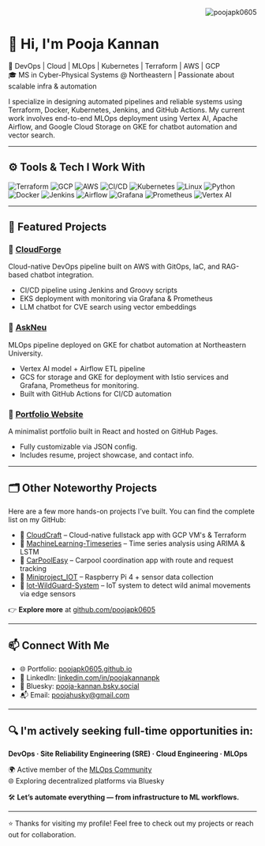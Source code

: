 <!-- GitHub Profile Views -->
<p align="right">
  <img src="https://komarev.com/ghpvc/?username=poojapk0605&label=Profile%20Views&color=0e75b6&style=flat" alt="poojapk0605" />
</p>

# 👋 Hi, I'm Pooja Kannan

🚀 DevOps | Cloud | MLOps | Kubernetes | Terraform | AWS | GCP  
🎓 MS in Cyber-Physical Systems @ Northeastern | Passionate about scalable infra & automation

I specialize in designing automated pipelines and reliable systems using Terraform, Docker, Kubernetes, Jenkins, and GitHub Actions. My current work involves end-to-end MLOps deployment using Vertex AI, Apache Airflow, and Google Cloud Storage on GKE for chatbot automation and vector search.

---

## ⚙️ Tools & Tech I Work With

![Terraform](https://img.shields.io/badge/IaC-Terraform-blue?logo=terraform)
![GCP](https://img.shields.io/badge/Cloud-GCP-orange?logo=googlecloud)
![AWS](https://img.shields.io/badge/Cloud-AWS-yellow?logo=amazonaws)
![CI/CD](https://img.shields.io/badge/CI%2FCD-GitHub%20Actions-green?logo=githubactions)
![Kubernetes](https://img.shields.io/badge/Orchestration-Kubernetes-blue?logo=kubernetes)
![Linux](https://img.shields.io/badge/System-Linux-black?logo=linux)
![Python](https://img.shields.io/badge/Scripting-Python-yellow?logo=python)
![Docker](https://img.shields.io/badge/Container-Docker-blue?logo=docker)
![Jenkins](https://img.shields.io/badge/Automation-Jenkins-red?logo=jenkins)
![Airflow](https://img.shields.io/badge/Workflow-Airflow-3aa0cf?logo=apacheairflow)
![Grafana](https://img.shields.io/badge/Monitoring-Grafana-f46800?logo=grafana)
![Prometheus](https://img.shields.io/badge/Monitoring-Prometheus-e6522c?logo=prometheus)
![Vertex AI](https://img.shields.io/badge/MLOps-Vertex%20AI-brightgreen)

---

## 📌 Featured Projects

### 🔹 [CloudForge](https://github.com/orgs/cloud-forge-advance-cloud/repositories)  
Cloud-native DevOps pipeline built on AWS with GitOps, IaC, and RAG-based chatbot integration.
- CI/CD pipeline using Jenkins and Groovy scripts  
- EKS deployment with monitoring via Grafana & Prometheus  
- LLM chatbot for CVE search using vector embeddings

### 🔹 [AskNeu]( https://github.com/poojapk0605/AskNEU) 
MLOps pipeline deployed on GKE for chatbot automation at Northeastern University.
- Vertex AI model + Airflow ETL pipeline  
- GCS for storage and GKE for deployment with Istio services and Grafana, Prometheus for monitoring.
- Built with GitHub Actions for CI/CD automation

### 🔹 [Portfolio Website](https://poojapk0605.github.io/)  
A minimalist portfolio built in React and hosted on GitHub Pages.
- Fully customizable via JSON config.
- Includes resume, project showcase, and contact info.

---

## 🗂️ Other Noteworthy Projects

Here are a few more hands-on projects I’ve built. You can find the complete list on my GitHub:

- 🔸 [CloudCraft](https://github.com/orgs/cloud-craft-project-fullstack/repositories) – Cloud-native fullstack app with GCP VM's & Terraform  
- 🔸 [MachineLearning-Timeseries](https://github.com/poojapk0605/MachineLearning-Timeseries) – Time series analysis using ARIMA & LSTM  
- 🔸 [CarPoolEasy](https://github.com/poojapk0605/CarPoolEasy) – Carpool coordination app with route and request tracking  
- 🔸 [Miniproject_IOT](https://github.com/poojapk0605/Miniproject_IOT) – Raspberry Pi 4 + sensor data collection  
- 🔸 [Iot-WildGuard-System](https://github.com/poojapk0605/Iot-WildGuard-System) – IoT system to detect wild animal movements via edge sensors  

👉 **Explore more** at [github.com/poojapk0605](https://github.com/poojapk0605)

---

## 📫 Connect With Me

- 🌐 Portfolio: [poojapk0605.github.io](https://poojapk0605.github.io/)
- 💼 LinkedIn: [linkedin.com/in/poojakannanpk](https://www.linkedin.com/in/poojakannanpk/)
- 🧵 Bluesky: [pooja-kannan.bsky.social](https://bsky.app/profile/pooja-kannan.bsky.social)
- 📬 Email: poojahusky@gmail.com

---

## 🔍 I'm actively seeking full-time opportunities in:  
**DevOps · Site Reliability Engineering (SRE) · Cloud Engineering · MLOps**

🌍 Active member of the [MLOps Community](https://mlops.community/)  
🌐 Exploring decentralized platforms via Bluesky  

🛠️ **Let’s automate everything — from infrastructure to ML workflows.**

---

⭐️ Thanks for visiting my profile! Feel free to check out my projects or reach out for collaboration.
